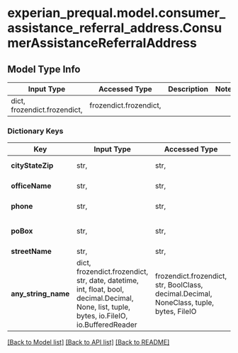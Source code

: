 # experian_prequal.model.consumer_assistance_referral_address.ConsumerAssistanceReferralAddress

## Model Type Info
Input Type | Accessed Type | Description | Notes
------------ | ------------- | ------------- | -------------
dict, frozendict.frozendict,  | frozendict.frozendict,  |  | 

### Dictionary Keys
Key | Input Type | Accessed Type | Description | Notes
------------ | ------------- | ------------- | ------------- | -------------
**cityStateZip** | str,  | str,  | CRS City, State, ZIP. | [optional] 
**officeName** | str,  | str,  | Name of CRS Office | [optional] 
**phone** | str,  | str,  | CRS Phone Number | [optional] 
**poBox** | str,  | str,  | CRS PO Box Address | [optional] 
**streetName** | str,  | str,  | CRS Street | [optional] 
**any_string_name** | dict, frozendict.frozendict, str, date, datetime, int, float, bool, decimal.Decimal, None, list, tuple, bytes, io.FileIO, io.BufferedReader | frozendict.frozendict, str, BoolClass, decimal.Decimal, NoneClass, tuple, bytes, FileIO | any string name can be used but the value must be the correct type | [optional]

[[Back to Model list]](../../README.md#documentation-for-models) [[Back to API list]](../../README.md#documentation-for-api-endpoints) [[Back to README]](../../README.md)

